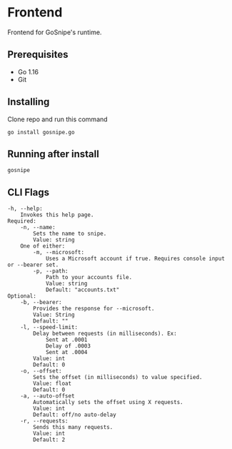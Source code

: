 # Frontend
Frontend for GoSnipe's runtime.

## Prerequisites
 - Go 1.16
 - Git
 
## Installing

Clone repo and run this command
```
go install gosnipe.go
```

## Running after install
`gosnipe`

## CLI Flags

```
-h, --help:
	Invokes this help page.
Required:
	-n, --name:
		Sets the name to snipe.
		Value: string
	One of either:
		-m, --microsoft:
			Uses a Microsoft account if true. Requires console input or --bearer set.
		-p, --path:
			Path to your accounts file.
			Value: string
			Default: "accounts.txt"
Optional:
	-b, --bearer:
		Provides the response for --microsoft.
		Value: String
		Default: ""
	-l, --speed-limit:
		Delay between requests (in milliseconds). Ex:
			Sent at .0001
			Delay of .0003
			Sent at .0004
		Value: int
		Default: 0
	-o, --offset:
		Sets the offset (in milliseconds) to value specified.
		Value: float
		Default: 0
	-a, --auto-offset
		Automatically sets the offset using X requests.
		Value: int
		Default: off/no auto-delay
	-r, --requests:
		Sends this many requests.
		Value: int
		Default: 2
```
